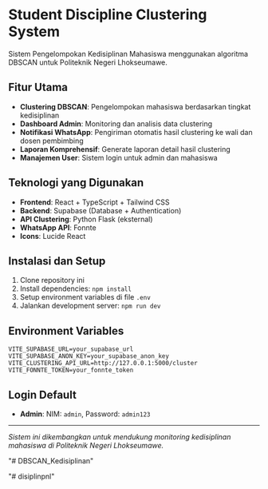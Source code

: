 # Student Discipline Clustering System

Sistem Pengelompokan Kedisiplinan Mahasiswa menggunakan algoritma DBSCAN untuk Politeknik Negeri Lhokseumawe.

## Fitur Utama

- **Clustering DBSCAN**: Pengelompokan mahasiswa berdasarkan tingkat kedisiplinan
- **Dashboard Admin**: Monitoring dan analisis data clustering
- **Notifikasi WhatsApp**: Pengiriman otomatis hasil clustering ke wali dan dosen pembimbing
- **Laporan Komprehensif**: Generate laporan detail hasil clustering
- **Manajemen User**: Sistem login untuk admin dan mahasiswa

## Teknologi yang Digunakan

- **Frontend**: React + TypeScript + Tailwind CSS
- **Backend**: Supabase (Database + Authentication)
- **API Clustering**: Python Flask (eksternal)
- **WhatsApp API**: Fonnte
- **Icons**: Lucide React

## Instalasi dan Setup

1. Clone repository ini
2. Install dependencies: `npm install`
3. Setup environment variables di file `.env`
4. Jalankan development server: `npm run dev`

## Environment Variables

```
VITE_SUPABASE_URL=your_supabase_url
VITE_SUPABASE_ANON_KEY=your_supabase_anon_key
VITE_CLUSTERING_API_URL=http://127.0.0.1:5000/cluster
VITE_FONNTE_TOKEN=your_fonnte_token
```

## Login Default

- **Admin**: NIM: `admin`, Password: `admin123`

---

*Sistem ini dikembangkan untuk mendukung monitoring kedisiplinan mahasiswa di Politeknik Negeri Lhokseumawe.*

<!-- Test comment untuk sinkronisasi GitHub - 2025-01-28 -->"# DBSCAN_Kedisiplinan" 
"# disiplinpnl" 

